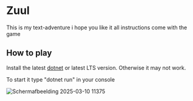 # Zuul

This is my text-adventure 
i hope you like it
all instructions come with the game

## How to play

Install the latest [dotnet](https://dotnet.microsoft.com/en-us/download) or latest LTS version.
Otherwise it may not work.

To start it type "dotnet run" in your console

![Schermafbeelding 2025-03-10 11375](https://github.com/user-attachments/assets/9960b470-cba7-41d1-b37c-6ed0b4c5a834)
